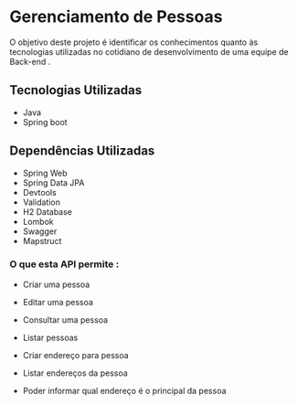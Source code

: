 # Gerenciamento de Pessoas

O objetivo deste projeto é identificar os conhecimentos quanto às tecnologias utilizadas no cotidiano de desenvolvimento de uma equipe de Back-end .

## Tecnologias Utilizadas
- Java
- Spring boot

## Dependências Utilizadas

- Spring Web
- Spring Data JPA
- Devtools
- Validation
- H2 Database
- Lombok
- Swagger
- Mapstruct

### O que esta API permite :

- Criar uma pessoa

- Editar uma pessoa

- Consultar uma pessoa

- Listar pessoas

- Criar endereço para pessoa

- Listar endereços da pessoa

- Poder informar qual endereço é o principal da pessoa  



